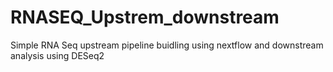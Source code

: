 # RNASEQ_Upstrem_downstream
Simple RNA Seq upstream pipeline buidling using nextflow and downstream analysis using DESeq2
